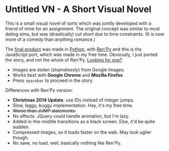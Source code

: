 Untitled VN - A Short Visual Novel
===

This is a small visual novel of sorts which was jointly developed
with a friend of mine for an assignment. The original concept was
similar to most dating sims, but was (drastically) cut short due
to time constraints. (It is now more of a comedy than anything
romance.)

The [final product](https://docs.google.com/file/d/0B5pMzfAiZLn4TGNhd1RBRzI4NGc/edit?usp=sharing)
was made in [Python](https://www.python.org/),
with [Ren'Py](http://www.renpy.org/) and
this is the JavaScript port, which was made in my free time.
Obviously, I just ported the story, and not the whole of Ren'Py.
[Looking for one?](https://github.com/jdeisenberg/js-vine)

- Images are stolen (shamelessly) from Google Images.
- Works best with **Google Chrome** and **Mozilla Firefox**.
- Press `spacebar` to proceed in the story.

Differences with Ren'Py version:

- **Christmas 2014 Update**, use IDs instead of integer jumps.
- Slow, laggy, buggy implementation. Hey, it's my free time.
- <strike>Worse than JUMP statements.</strike>
- No effects. JQuery could handle animation, but I'm lazy.
- Added in-the-middle transitions as a black screen. Else, it'd be quite sudden.
- Compressed images, so it loads faster on the web. May look uglier though.
- No save, no load, well, basically nothing like Ren'Py.
